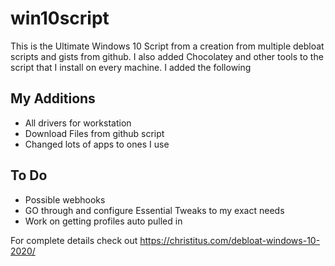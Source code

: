 # win10script
This is the Ultimate Windows 10 Script from a creation from multiple debloat scripts and gists from github. I also added Chocolatey and other tools to the script that I install on every machine.
I added the following

## My Additions

- All drivers for workstation
- Download Files from github script
- Changed lots of apps to ones I use

## To Do
- Possible webhooks
- GO through and configure Essential Tweaks to my exact needs
- Work on getting profiles auto pulled in

For complete details check out https://christitus.com/debloat-windows-10-2020/
